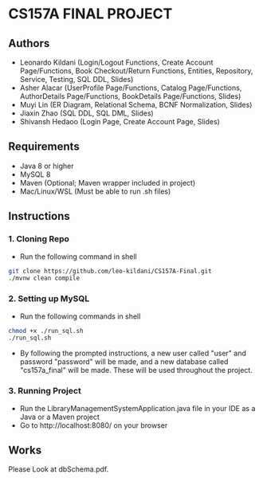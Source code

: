 # CS157A FINAL PROJECT

## Authors

-   Leonardo Kildani (Login/Logout Functions, Create Account Page/Functions, Book Checkout/Return Functions, Entities, Repository, Service, Testing, SQL DDL, Slides)
-   Asher Alacar (UserProfile Page/Functions, Catalog Page/Functions, AuthorDetails Page/Functions, BookDetails Page/Functions, Slides)
-   Muyi Lin (ER Diagram, Relational Schema, BCNF Normalization, Slides)
-   Jiaxin Zhao (SQL DDL, SQL DML, Slides)
-   Shivansh Hedaoo (Login Page, Create Account Page, Slides)

## Requirements

-   Java 8 or higher
-   MySQL 8
-   Maven (Optional; Maven wrapper included in project)
-   Mac/Linux/WSL (Must be able to run .sh files)

## Instructions

### 1. Cloning Repo

-   Run the following command in shell

```sh
git clone https://github.com/leo-kildani/CS157A-Final.git
./mvnw clean compile
```

### 2. Setting up MySQL

-   Run the following commands in shell

```sh
chmod +x ./run_sql.sh
./run_sql.sh
```

-   By following the prompted instructions, a new user called "user" and password "password" will be made, and a new database called "cs157a_final" will be made. These will be used throughout the project.

### 3. Running Project

-   Run the LibraryManagementSystemApplication.java file in your IDE as a Java or a Maven project
-   Go to http://localhost:8080/ on your browser

## Works

Please Look at dbSchema.pdf.
